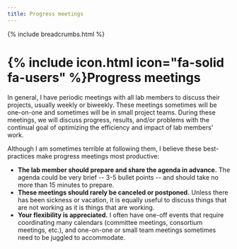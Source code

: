 ```yaml
---
title: Progress meetings
---
```


{% include breadcrumbs.html %}

# {% include icon.html icon="fa-solid fa-users" %}Progress meetings

In general, I have periodic meetings with all lab members to discuss their projects, usually weekly or biweekly. These meetings sometimes will be one-on-one and sometimes will be in small project teams. During these meetings, we will discuss progress, results, and/or problems with the continual goal of optimizing the efficiency and impact of lab members' work.

Although I am sometimes terrible at following them, I believe these best-practices make progress meetings most productive:

* **The lab member should prepare and share the agenda in advance.** The agenda could be very brief -- 3-5 bullet points -- and should take no more than 15 minutes to prepare.
* **These meetings should rarely be canceled or postponed.** Unless there has been sickness or vacation, it is equally useful to discuss things that are not working as it is things that are working.
* **Your flexibility is appreciated.** I often have one-off events that require coordinating many calendars (committee meetings, consortium meetings, etc.), and one-on-one or small team meetings sometimes need to be juggled to accommodate.